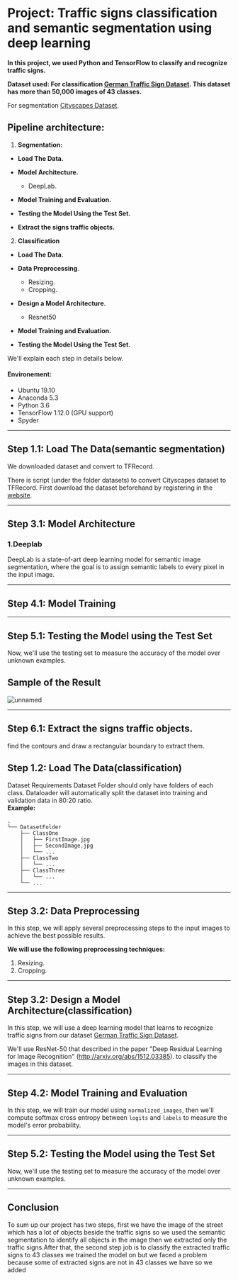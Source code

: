 # Project: **Traffic signs classification and semantic segmentation using deep learning** 
**In this project, we used Python and TensorFlow to classify and recognize traffic signs.**

**Dataset used: 
For classification [German Traffic Sign Dataset](http://benchmark.ini.rub.de/?section=gtsrb&subsection=dataset).
This dataset has more than 50,000 images of 43 classes.**

For segmentation [Cityscapes Dataset](https://www.cityscapes-dataset.com/).



## Pipeline architecture:

1.   **Segmentation:**

- **Load The Data.**
    
- **Model Architecture.**
    - DeepLab.
    
- **Model Training and Evaluation.**

- **Testing the Model Using the Test Set.**

- **Extract the signs traffic objects.**



2.   **Classification**

- **Load The Data.**

- **Data Preprocessing**.
    - Resizing.
    - Cropping.
    
- **Design a Model Architecture.**
    - Resnet50
- **Model Training and Evaluation.**

- **Testing the Model Using the Test Set.**


We'll explain each step in details below.

#### Environement:
-  Ubuntu 19.10
-  Anaconda 5.3
-  Python 3.6
-  TensorFlow 1.12.0 (GPU support)
-  Spyder


---
## Step 1.1: Load The Data(semantic segmentation)

We downloaded dataset and convert to TFRecord.

There is  script (under the folder datasets) to convert Cityscapes dataset to TFRecord. First download the dataset beforehand by registering in the [website](https://www.cityscapes-dataset.com/).


---

## Step 3.1:  Model Architecture



### 1.Deeplab
DeepLab is a state-of-art deep learning model for semantic image segmentation,
where the goal is to assign semantic labels to every pixel in the input image.

---

## Step 4.1: Model Training 



---

## Step 5.1: Testing the Model using the Test Set

Now, we'll use the testing set to measure the accuracy of the model over unknown examples.

## Sample of the Result

![unnamed](https://user-images.githubusercontent.com/65299336/110251153-81c9eb00-7f7f-11eb-8f73-7f6c347b4b9e.png)


---

##  Step 6.1: Extract the signs traffic objects.

find the contours and draw a rectangular boundary to extract them.


## Step 1.2: Load The Data(classification)

Dataset Requirements
Dataset Folder should only have folders of each class. Dataloader will automatically split the dataset into training and validation data in 80:20 ratio.  
**Example:**

    .
    └── DatasetFolder
        ├── ClassOne                 
        │   ├── FirstImage.jpg                       
        │   ├── SecondImage.jpg                 
        │   └── ...    
        ├── ClassTwo  
        │   └── ...    
        ├── ClassThree               
        │   └── ...    
        └── ...

      

---

## Step 3.2: Data Preprocessing

In this step, we will apply several preprocessing steps to the input images to achieve the best possible results.

**We will use the following preprocessing techniques:**
1. Resizing.
2. Cropping.


---

## Step 3.2: Design a Model Architecture(classification)

In this step, we will use a deep learning model that learns to recognize traffic signs from our dataset [German Traffic Sign Dataset](http://benchmark.ini.rub.de/?section=gtsrb&subsection=dataset).

We'll use ResNet-50 that described in the paper "Deep Residual Learning for Image Recognition" (http://arxiv.org/abs/1512.03385). to classify the images in this dataset. 





---

## Step 4.2: Model Training and Evaluation

In this step, we will train our model using `normalized_images`, then we'll compute softmax cross entropy between `logits` and `labels` to measure the model's error probability.

---

## Step 5.2: Testing the Model using the Test Set

Now, we'll use the testing set to measure the accuracy of the model over unknown examples.

---

## Conclusion

To sum up our project has two steps, first we have the image of the street which has a lot of objects beside the traffic signs so we used the semantic segmentation to identify all objects in the image then we extracted only the traffic signs.After that, the second step job is to classify the extracted traffic signs to 43 classes we trained the model on but we faced a problem because some of extracted signs are not in 43 classes we have so we added

